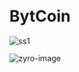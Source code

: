 # BytCoin

![ss1](https://user-images.githubusercontent.com/115572997/220485429-74ec6c3e-fa8b-49ca-ba0e-3fc3cc18381a.png)


![zyro-image](https://user-images.githubusercontent.com/115572997/220485671-abb34e07-82c4-4ca3-8d1c-923c901d5282.png)
